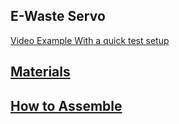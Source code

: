 
<h2> E-Waste Servo </h2>
<a href = "https://www.youtube.com/watch?v=bNenPddOqr0&ab_channel=JonahMack"> Video Example With a quick test setup </a>
<h2>
<a href = "https://github.com/Jmack66/EWaste-Servo/blob/main/ingredients.md"> Materials </a>
</h2>
<h2>
<a href ="https://github.com/jmack66/ewaste-servo/blob/main/assembly.md"> How to Assemble </a>
</h2>
